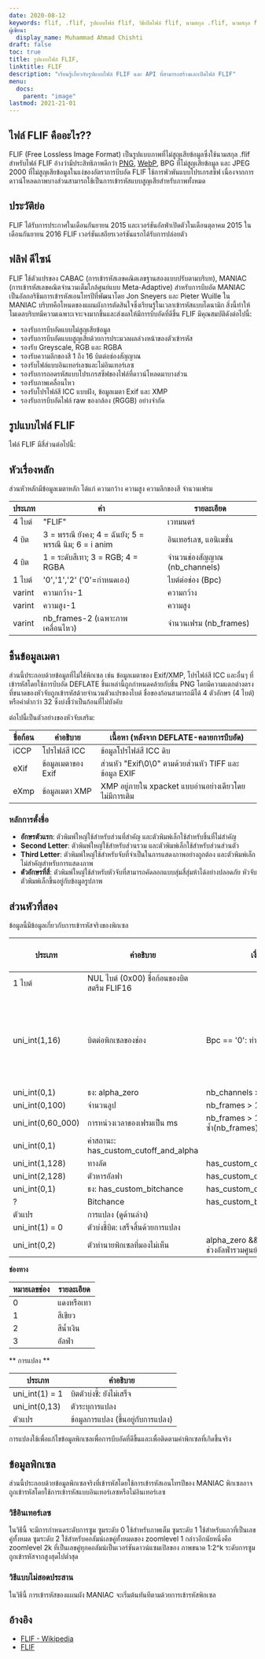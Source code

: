 ```yaml
---
date: 2020-08-12
keywords: flif, .flif, รูปแบบไฟล์ flif, วิธีเปิดไฟล์ flif, นามสกุล .flif, นามสกุล flif,
ผู้เขียน:
  display_name: Muhammad Ahmad Chishti
draft: false
toc: true
title: รูปแบบไฟล์ FLIF,
linktitle: FLIF
description: "เรียนรู้เกี่ยวกับรูปแบบไฟล์ FLIF และ API ที่สามารถสร้างและเปิดไฟล์ FLIF"
menu:
  docs:
    parent: "image"
lastmod: 2021-21-01
---
```


## ไฟล์ FLIF คืออะไร?? ##

FLIF (Free Lossless Image Format) เป็นรูปแบบภาพที่ไม่สูญเสียข้อมูลซึ่งใช้นามสกุล .flif สำหรับไฟล์ FLIF อ้างว่ามีประสิทธิภาพดีกว่า [PNG](/th/image/png/), [WebP](/th/image/webp/), BPG ที่ไม่สูญเสียข้อมูล และ JPEG 2000 ที่ไม่สูญเสียข้อมูลในแง่ของอัตราการบีบอัด FLIF ใช้การพัวพันแบบโปรเกรสซีฟ เนื่องจากการดาวน์โหลดภาพบางส่วนสามารถใช้เป็นการเข้ารหัสแบบสูญเสียสำหรับภาพทั้งหมด

## ประวัติย่อ ##

FLIF ได้รับการประกาศในเดือนกันยายน 2015 และเวอร์ชันอัลฟ่าเปิดตัวในเดือนตุลาคม 2015 ในเดือนกันยายน 2016 FLIF เวอร์ชันเสถียรเวอร์ชันแรกได้รับการปล่อยตัว

## ฟลิฟ ดีไซน์ ##

FLIF ใช้ตัวแปรของ CABAC (การเข้ารหัสเลขคณิตเลขฐานสองแบบปรับตามบริบท), MANIAC (การเข้ารหัสเลขคณิตจำนวนเต็มใกล้ศูนย์แบบ Meta-Adaptive) สำหรับการบีบอัด MANIAC เป็นอัลกอริธึมการเข้ารหัสเอนโทรปีที่พัฒนาโดย Jon Sneyers และ Pieter Wuille ใน MANIAC บริบทคือโหนดของแผนผังการตัดสินใจซึ่งเรียนรู้ในเวลาเข้ารหัสแบบไดนามิก สิ่งนี้ทำให้โมเดลบริบทมีความเฉพาะเจาะจงมากขึ้นและส่งผลให้มีการบีบอัดที่ดีขึ้น FLIF มีคุณสมบัติดังต่อไปนี้:

- รองรับการบีบอัดแบบไม่สูญเสียข้อมูล
- รองรับการบีบอัดแบบสูญเสียด้วยการประมวลผลล่วงหน้าของตัวเข้ารหัส
- รองรับ Greyscale, RGB และ RGBA
- รองรับความลึกของสี 1 ถึง 16 บิตต่อช่องสัญญาณ
- รองรับไฟล์แบบอินเทอร์เลซและไม่อินเทอร์เลซ
- รองรับการถอดรหัสแบบโปรเกรสซีฟของไฟล์ที่ดาวน์โหลดมาบางส่วน
- รองรับภาพเคลื่อนไหว
- รองรับโปรไฟล์สี ICC แบบฝัง, ข้อมูลเมตา Exif และ XMP
- รองรับการบีบอัดไฟล์ raw ของกล้อง (RGGB) อย่างจำกัด

## รูปแบบไฟล์ FLIF ##

ไฟล์ FLIF มีสี่ส่วนต่อไปนี้:

## หัวเรื่องหลัก ##

ส่วนหัวหลักมีข้อมูลเมตาหลัก ได้แก่ ความกว้าง ความสูง ความลึกของสี จำนวนเฟรม

|ประเภท|ค่า|รายละเอียด|
|---|---|---|
|4 ไบต์|"FLIF"|เวทมนตร์|
|4 บิต|3 = พรรณี ยังคง; 4 = ฉันยัง; 5 = พรรณี นิม; 6 = i anim|อินเทอร์เลซ, แอนิเมชั่น|
|4 บิต|1 = ระดับสีเทา; 3 = RGB; 4 = RGBA|จำนวนช่องสัญญาณ (nb_channels)|
|1 ไบต์|'0','1','2' ('0'=กำหนดเอง)|ไบต์ต่อช่อง (Bpc)|
|varint|ความกว้าง-1|ความกว้าง|
|varint|ความสูง-1|ความสูง|
|varint|nb_frames-2 (เฉพาะภาพเคลื่อนไหว)|จำนวนเฟรม (nb_frames)|

## ชิ้นข้อมูลเมตา ##

ส่วนนี้ประกอบด้วยข้อมูลที่ไม่ใช่พิกเซล เช่น ข้อมูลเมตาของ Exif/XMP, โปรไฟล์สี ICC และอื่นๆ ที่เข้ารหัสโดยใช้การบีบอัด DEFLATE ชิ้นเหล่านี้ถูกกำหนดคล้ายกับชิ้น PNG โดยมีความแตกต่างตรงที่ขนาดของหัวจับถูกเข้ารหัสด้วยจำนวนตัวแปรของไบต์ ชื่อของก้อนสามารถมีได้ 4 ตัวอักษร (4 ไบต์) หรือค่าต่ำกว่า 32 ซึ่งบ่งชี้ว่าเป็นก้อนที่ไม่บังคับ

ต่อไปนี้เป็นตัวอย่างของหัวจับเสริม:

|ชื่อก้อน|คำอธิบาย|เนื้อหา (หลังจาก DEFLATE-คลายการบีบอัด)|
|---|---|---|
|iCCP|โปรไฟล์สี ICC|ข้อมูลโปรไฟล์สี ICC ดิบ|
|eXif|ข้อมูลเมตาของ Exif|ส่วนหัว "Exif\0\0" ตามด้วยส่วนหัว TIFF และข้อมูล EXIF|
|eXmp|ข้อมูลเมตา XMP|XMP อยู่ภายใน xpacket แบบอ่านอย่างเดียวโดยไม่มีการเติม|

### หลักการตั้งชื่อ ###

- **อักษรตัวแรก**: ตัวพิมพ์ใหญ่ใช้สำหรับส่วนที่สำคัญ และตัวพิมพ์เล็กใช้สำหรับชิ้นที่ไม่สำคัญ
- **Second Letter**: ตัวพิมพ์ใหญ่ใช้สำหรับส่วนรวม และตัวพิมพ์เล็กใช้สำหรับส่วนส่วนตัว
- **Third Letter**: ตัวพิมพ์ใหญ่ใช้สำหรับจับที่จำเป็นในการแสดงภาพอย่างถูกต้อง และตัวพิมพ์เล็กไม่สำคัญสำหรับการแสดงภาพ
- **ตัวอักษรที่สี่**: ตัวพิมพ์ใหญ่ใช้สำหรับหัวจับที่สามารถคัดลอกแบบสุ่มสี่สุ่มห้าได้อย่างปลอดภัย หัวจับตัวพิมพ์เล็กขึ้นอยู่กับข้อมูลรูปภาพ

## ส่วนหัวที่สอง ##

ข้อมูลนี้มีข้อมูลเกี่ยวกับการเข้ารหัสจริงของพิกเซล

|ประเภท|คำอธิบาย|เงื่อนไข|ค่าเริ่มต้น|
|---|---|---|---|
|1 ไบต์|NUL ไบต์ (0x00) ชื่อก้อนของบิตสตรีม FLIF16||
|uni_int(1,16)|บิตต่อพิกเซลของช่อง|Bpc == '0': ทำซ้ำ(nb_channels)|8 ถ้า Bpc == '1', 16 ถ้า Bpc == '2'|
|uni_int(0,1)|ธง: alpha_zero|nb_channels > 3|0|
|uni_int(0,100)|จำนวนลูป|nb_frames > 1||
|uni_int(0,60_000)|การหน่วงเวลาของเฟรมเป็น ms|nb_frames > 1: ทำซ้ำ(nb_frames)|
|uni_int(0,1)|ค่าสถานะ: has_custom_cutoff_and_alpha|||
|uni_int(1,128)|ทางลัด|has_custom_cutoff_and_alpha|2|
|uni_int(2,128)|ตัวหารอัลฟา|has_custom_cutoff_and_alpha|19|
|uni_int(0,1)|ธง: has_custom_bitchance|has_custom_cutoff_and_alpha|0|
|?|Bitchance|has_custom_bitchance||
|ตัวแปร|การแปลง (ดูด้านล่าง)|||
|uni_int(1) = 0|ตัวบ่งชี้บิต: เสร็จสิ้นด้วยการแปลง|||
|uni_int(0,2)|ตัวทำนายพิกเซลที่มองไม่เห็น|alpha_zero && interlaced && ช่วงอัลฟ่ารวมศูนย์||

**ช่องทาง**

|หมายเลขช่อง|รายละเอียด|
|---|----|
|0|แดงหรือเทา|
|1|สีเขียว|
|2|สีน้ำเงิน|
|3|อัลฟ่า|

** การแปลง **

|ประเภท|คำอธิบาย|
|---|---|
|uni_int(1) = 1|บิตตัวบ่งชี้: ยังไม่เสร็จ|
|uni_int(0,13)|ตัวระบุการแปลง|
|ตัวแปร|ข้อมูลการแปลง (ขึ้นอยู่กับการแปลง)|

การแปลงใช้เพื่อแก้ไขข้อมูลพิกเซลเพื่อการบีบอัดที่ดีขึ้นและเพื่อติดตามค่าพิกเซลที่เกิดขึ้นจริง

## ข้อมูลพิกเซล ##

ส่วนนี้ประกอบด้วยข้อมูลพิกเซลจริงที่เข้ารหัสโดยใช้การเข้ารหัสเอนโทรปีของ MANIAC พิกเซลอาจถูกเข้ารหัสโดยใช้การเข้ารหัสแบบอินเทอร์เลซหรือไม่อินเทอร์เลซ

### วิธีอินเทอร์เลซ ###

ในวิธีนี้ จะมีการกำหนดระดับการซูม ซูมระดับ 0 ใช้สำหรับภาพเต็ม ซูมระดับ 1 ใช้สำหรับแถวที่เป็นเลขคู่ทั้งหมด ซูมระดับ 2 ใช้สำหรับคอลัมน์เลขคู่ทั้งหมดของ zoomlevel 1 กล่าวอีกนัยหนึ่งคือ zoomlevel 2k ที่เป็นเลขคู่ทุกคอลัมน์เป็นเวอร์ชันดาวน์แซมเปิลของ ภาพขนาด 1:2^k ระดับการซูมถูกเข้ารหัสจากสูงสุดไปต่ำสุด

### วิธีแบบไม่สอดประสาน ###

ในวิธีนี้ การเข้ารหัสของแผนผัง MANIAC จะเริ่มต้นทันทีตามด้วยการเข้ารหัสพิกเซล

## อ้างอิง ##

- [FLIF - Wikipedia](https://en.wikipedia.org/wiki/Free_Lossless_Image_Format)
- [FLIF](http://flif.info/)

